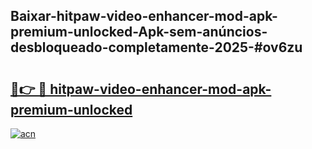 ## Baixar-hitpaw-video-enhancer-mod-apk-premium-unlocked-Apk-sem-anúncios-desbloqueado-completamente-2025-#ov6zu

# <h2><a href="https://ainizakaria.my?title=hitpaw-video-enhancer-mod-apk-premium-unlocked&ref=22M">🔗👉 🔴 hitpaw-video-enhancer-mod-apk-premium-unlocked</a></h2>

[![acn](https://github.com/user-attachments/assets/0f9c940e-d8b0-45ae-aac7-cd30a18b3e1c)](https://ainizakaria.my?title=hitpaw-video-enhancer-mod-apk-premium-unlocked&ref=22M)

